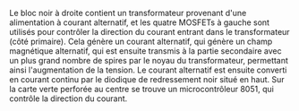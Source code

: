 Le bloc noir à droite contient un transformateur provenant d'une alimentation à courant alternatif, et les quatre MOSFETs à gauche sont utilisés pour contrôler 
la direction du courant entrant dans le transformateur (côté primaire). Cela génère un courant alternatif, 
qui génère un champ magnétique alternatif, qui est ensuite transmis à la partie secondaire avec un plus grand nombre de spires par le noyau du transformateur, permettant ainsi l'augmentation de la tension. Le courant alternatif est ensuite converti en courant continu par le diodique de redressement noir situé en haut. 
Sur la carte verte perforée au centre se trouve un microcontrôleur 8051, qui contrôle la direction du courant.
